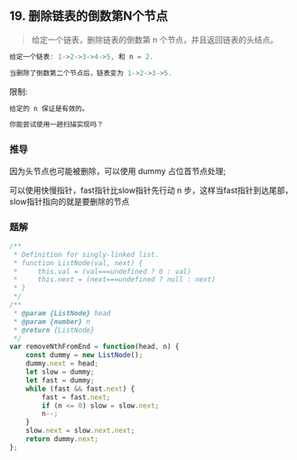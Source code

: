 ## 19. 删除链表的倒数第N个节点

> 给定一个链表，删除链表的倒数第 n 个节点，并且返回链表的头结点。

```js
给定一个链表: 1->2->3->4->5, 和 n = 2.

当删除了倒数第二个节点后，链表变为 1->2->3->5.
```

限制:
```js
给定的 n 保证是有效的。

你能尝试使用一趟扫描实现吗？
```

### 推导
因为头节点也可能被删除，可以使用 dummy 占位首节点处理;

可以使用快慢指针，fast指针比slow指针先行动 n 步，这样当fast指针到达尾部，slow指针指向的就是要删除的节点

### 题解
```js
/**
 * Definition for singly-linked list.
 * function ListNode(val, next) {
 *     this.val = (val===undefined ? 0 : val)
 *     this.next = (next===undefined ? null : next)
 * }
 */
/**
 * @param {ListNode} head
 * @param {number} n
 * @return {ListNode}
 */
var removeNthFromEnd = function(head, n) {
    const dummy = new ListNode();
    dummy.next = head;
    let slow = dummy;
    let fast = dummy;
    while (fast && fast.next) {
        fast = fast.next;
        if (n <= 0) slow = slow.next;
        n--;
    }
    slow.next = slow.next.next;
    return dummy.next;
};
```